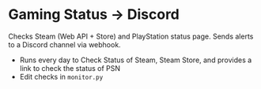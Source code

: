 # Gaming Status → Discord

Checks Steam (Web API + Store) and PlayStation status page. Sends alerts to a Discord channel via webhook.

- Runs every day to Check Status of Steam, Steam Store, and provides a link to check the status of PSN
- Edit checks in `monitor.py`
